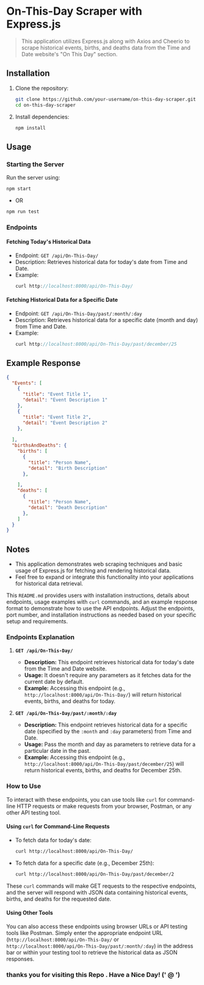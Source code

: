 

# On-This-Day Scraper with Express.js

>This application utilizes Express.js along with Axios and Cheerio to scrape historical events, births, and deaths data from the Time and Date website's "On This Day" section.

## Installation

1. Clone the repository:
   ```bash
   git clone https://github.com/your-username/on-this-day-scraper.git
   cd on-this-day-scraper
   ```

2. Install dependencies:
   ```bash
   npm install
   ```

## Usage

### Starting the Server

Run the server using:
```bash
npm start
``` 
- OR
```bash
npm run test 
```


### Endpoints

#### Fetching Today's Historical Data
- Endpoint: `GET /api/On-This-Day/`
- Description: Retrieves historical data for today's date from Time and Date.
- Example:
  ``` js
  curl http://localhost:8000/api/On-This-Day/
  ```

#### Fetching Historical Data for a Specific Date
- Endpoint: `GET /api/On-This-Day/past/:month/:day`
- Description: Retrieves historical data for a specific date (month and day) from Time and Date.
- Example:
  ```js
  curl http://localhost:8000/api/On-This-Day/past/december/25
  ```

## Example Response

```json
{
  "Events": [
    {
      "title": "Event Title 1",
      "detail": "Event Description 1"
    },
    {
      "title": "Event Title 2",
      "detail": "Event Description 2"
    },
   
  ],
  "birthsAndDeaths": {
    "births": [
      {
        "title": "Person Name",
        "detail": "Birth Description"
      },

    ],
    "deaths": [
      {
        "title": "Person Name",
        "detail": "Death Description"
      },
    ]
  }
}
```

## Notes

- This application demonstrates web scraping techniques and basic usage of Express.js for fetching and rendering historical data.
- Feel free to expand or integrate this functionality into your applications for historical data retrieval.


This `README.md` provides users with installation instructions, details about endpoints, usage examples with `curl` commands, and an example response format to demonstrate how to use the API endpoints. Adjust the endpoints, port number, and installation instructions as needed based on your specific setup and requirements.


### Endpoints Explanation

1. **`GET /api/On-This-Day/`**
   - **Description:** This endpoint retrieves historical data for today's date from the Time and Date website.
   - **Usage:** It doesn't require any parameters as it fetches data for the current date by default.
   - **Example:** Accessing this endpoint (e.g., `http://localhost:8000/api/On-This-Day/`) will return historical events, births, and deaths for today.

2. **`GET /api/On-This-Day/past/:month/:day`**
   - **Description:** This endpoint retrieves historical data for a specific date (specified by the `:month` and `:day` parameters) from Time and Date.
   - **Usage:** Pass the month and day as parameters to retrieve data for a particular date in the past.
   - **Example:** Accessing this endpoint (e.g., `http://localhost:8000/api/On-This-Day/past/december/25`) will return historical events, births, and deaths for December 25th.

### How to Use

To interact with these endpoints, you can use tools like `curl` for command-line HTTP requests or make requests from your browser, Postman, or any other API testing tool.

#### Using `curl` for Command-Line Requests

- To fetch data for today's date:
  ```bash
  curl http://localhost:8000/api/On-This-Day/
  ```

- To fetch data for a specific date (e.g., December 25th):
  ```bash
  curl http://localhost:8000/api/On-This-Day/past/december/2
  ```

These `curl` commands will make GET requests to the respective endpoints, and the server will respond with JSON data containing historical events, births, and deaths for the requested date.

#### Using Other Tools

You can also access these endpoints using browser URLs or API testing tools like Postman. Simply enter the appropriate endpoint URL (`http://localhost:8000/api/On-This-Day/` or `http://localhost:8000/api/On-This-Day/past/:month/:day`) in the address bar or within your testing tool to retrieve the historical data as JSON responses.

### thanks you for visiting this Repo . Have a Nice Day! (' @ ')